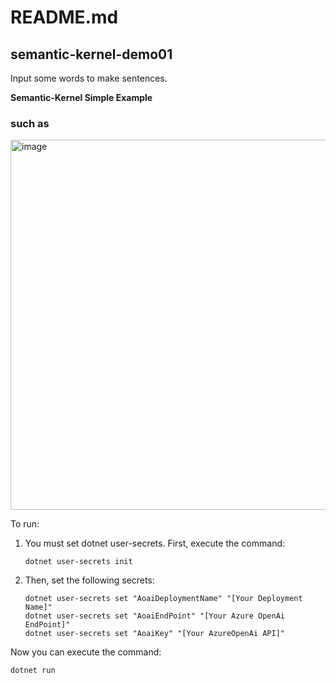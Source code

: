 # README.md

## semantic-kernel-demo01

Input some words to make sentences.

**Semantic-Kernel Simple Example**

### such as
<img width="592" alt="image" src="https://github.com/ccq1/semantic-kernel-demo01/assets/78813459/b8191e84-0818-4eb4-8138-4c0a4c9303c8">

To run:

1. You must set dotnet user-secrets. First, execute the command:

   ```
   dotnet user-secrets init
   ```

2. Then, set the following secrets:

   ```
   dotnet user-secrets set "AoaiDeploymentName" "[Your Deployment Name]"
   dotnet user-secrets set "AoaiEndPoint" "[Your Azure OpenAi EndPoint]"
   dotnet user-secrets set "AoaiKey" "[Your AzureOpenAi API]"
   ```

Now you can execute the command:

```
dotnet run
```
